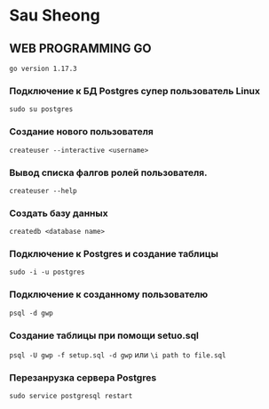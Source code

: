 # Sau Sheong

## WEB PROGRAMMING GO

`go version 1.17.3`

### Подключение к БД Postgres супер пользователь Linux

`sudo su postgres`

### Создание нового пользователя

`createuser --interactive <username>`

### Вывод списка фалгов ролей пользователя.

`createuser --help`

### Создать базу данных

`createdb <database name>`

### Подключение к Postgres и создание таблицы

`sudo -i -u postgres`

### Подключение к созданному пользователю

`psql -d gwp`

### Создание таблицы при помощи setuo.sql

`psql -U gwp -f setup.sql -d gwp`
или `\i path to file.sql`

### Перезанрузка сервера Postgres

`sudo service postgresql restart`
